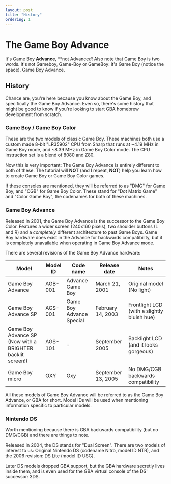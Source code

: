 ```yaml
---
layout: post
title: "History"
ordering: 1
---
```


# The Game Boy Advance

It's Game Boy **Advance**, **not Advance*d*! Also note that Game Boy is two words. It's not Gameboy, Game-Boy or GameBoy: it's Game Boy (notice the space). Game Boy Advance.

## History

Chance are, you're here because you know about the Game Boy, and specifically the Game Boy Advance. Even so, there's some history that might be good to know if you're looking to start GBA homebrew development from scratch.

### Game Boy / Game Boy Color

These are the two models of classic Game Boy. These machines both use a custom made 8-bit "LR35902" CPU from Sharp that runs at \~4.19 MHz in Game Boy mode, and \~8.39 MHz in Game Boy Color mode. The CPU instruction set is a blend of 8080 and Z80.

Now this is very important: The Game Boy Advance is entirely different to both of these. The tutorial will **NOT** (and I repeat, **NOT**) help you learn how to create Game Boy or Game Boy Color games.

If these consoles are mentioned, they will be referred to as "DMG" for Game Boy, and "CGB" for Game Boy Color. These stand for "Dot Matrix Game" and "Color Game Boy", the codenames for both of these machines.

### Game Boy Advance

Released in 2001, the Game Boy Advance is the successor to the Game Boy Color. Features a wider screen (240x160 pixels), two shoulder buttons (L and R) and a *completely* different architecture to past Game Boys. Game Boy hardware does exist in the Advance for backwards compatibility, but it is completely unavailable when operating in Game Boy Advance mode.

There are several revisions of the Game Boy Advance hardware:

|Model|Model ID|Code name|Release date|Notes|
|---|---|---|---|---|
|Game Boy Advance|AGB-001|Advance Game Boy|March 21, 2001|Original model (No light)|
|Game Boy Advance SP|AGS-001|Game Boy Advance Special|February 14, 2003|Frontlight LCD (with a slightly bluish hue)|
|Game Boy Advance SP (Now with a BRIGHTER backlit screen!)|AGS-101|-|September 2005|Backlight LCD (and it looks gorgeous)|
|Game Boy micro|OXY|Oxy|September 13, 2005|No DMG/CGB backwards compatibility|

All these models of Game Boy Advance will be referred to as the Game Boy Advance, or GBA for short. Model IDs will be used when mentioning information specific to particular models.

### Nintendo DS

Worth mentioning because there is GBA backwards compatibility (but no DMG/CGB) and there are things to note.

Released in 2004, the DS stands for "Dual Screen". There are two models of interest to us: Original Nintendo DS (codename Nitro, model ID NTR), and the 2006 revision: DS Lite (model ID USG).

Later DS models dropped GBA support, but the GBA hardware secretly lives inside them, and is even used for the GBA virtual console of the DS' successor: 3DS.
